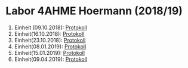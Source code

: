 # Labor 4AHME Hoermann (2018/19)
  
  1. Einheit (09.10.2018):      [Protokoll](https://github.com/HTLMechatronics/m15-la1-sx/blob/hoestm15/hoestm15/protokoll_g1_hoestm15_09_10_2018.md)
  2. Einheit(16.10.2018):      [Protokoll](https://github.com/HTLMechatronics/m15-la1-sx/blob/hoestm15/hoestm15/protokoll_g1_hoestm15_16_10_2018.md)
  3. Einheit(23.10.2018):       [Protokoll](https://github.com/HTLMechatronics/m15-la1-sx/blob/hoestm15/hoestm15/protokoll_g1_hoestm15_23_10_2018.md)
  4. Einheit(08.01.2019):       [Protokoll](https://github.com/HTLMechatronics/m15-la1-sx/blob/hoestm15/hoestm15/protokoll_g1_hoestm15_08_01_2019.md)
  5. Einheit(15.01.2019):       [Protokoll](https://github.com/HTLMechatronics/m15-la1-sx/blob/hoestm15/hoestm15/protokoll_g1_hoestm15_08_01_2019.md)
  6. Einheit(09.04.2019):       [Protokoll]()
